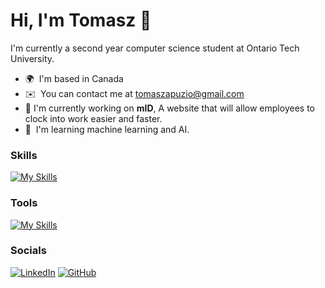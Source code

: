 Hi, I'm Tomasz 👋
=======================
    
I'm currently a second year computer science student at Ontario Tech University.

* 🌍  I'm based in Canada
* ✉️  You can contact me at [tomaszapuzio@gmail.com](mailto:tomaszapuzio@gmail.com)
* 🚀  I'm currently working on **mID**, A website that will allow employees to clock into work easier and faster.
* 🧠  I'm learning machine learning and AI.


### Skills

[![My Skills](https://skillicons.dev/icons?i=java,py,cpp,r,git,html,css,latex,maven,linux,ubuntu,matlab,arduino,&theme=dark)](https://skillicons.dev)

### Tools

[![My Skills](https://skillicons.dev/icons?i=vscode,pycharm,idea,figma,github,notion,&theme=dark)](https://skillicons.dev)

### Socials

[![LinkedIn](https://skillicons.dev/icons?i=linkedin&theme=dark)](https://www.linkedin.com/in/tomasz-puzio/)
[![GitHub](https://skillicons.dev/icons?i=github&theme=dark)](https://github.com/Tomasz0720)
